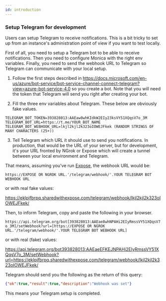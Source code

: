 ```yaml
---
id: introduction
---
```


### Setup Telegram for development

Users can setup Telegram to receive notifications. This is a bit tricky to set up from an instance's administration point of view if you want to test locally.

First of all, you need to setup a Telegram bot to be able to receive notifications. Then you need to configure Monica with the right env variables. Finally, you need to send the webhook URL to Telegram so Telegram can communicate with your local setup.

1. Follow the first steps described in https://docs.microsoft.com/en-us/azure/bot-service/bot-service-channel-connect-telegram?view=azure-bot-service-4.0 so you create a bot. Note that you will need the token that Telegram will send you right after creating your bot.

2. Fill the three env variables about Telegram. These below are obviously fake values.

```
TELEGRAM_BOT_TOKEN=393828013:AAEaw8whKIdkW2EIy23ksVY51XQqsV7o_3M
TELEGRAM_BOT_URL=https://t.me/YOUR_BOT_NAME
TELEGRAM_BOT_WEBHOOK_URL=lkjl2kjl2k323oIOWEJFkek (RANDOM STRINGS OF MANY CHARACTERS (25+))
```

3. Tell Telegram which URL it should use to send you notifications. In production, that would be the URL of your server, but for development, it's your URL fronted by NGrok or Expose which will create a tunnel between your local environment and Telegram.

That means, assuming you've run [Expose](https://expose.dev/), the webhook URL would be:

`https://EXPOSE OR NGROK URL.'/telegram/webhook/'.YOUR TELEGRAM BOT WEBHOOK URL`

or with real fake values:

https://eklpjfbrpq.sharedwithexpose.com/telegram/webhook/lkjl2kjl2k323oIOWEJFkek/

Then, to inform Telegram, copy and paste the following in your browser.

`https://api.telegram.org/bot[393828013:AAEae8whNPAHi2EIyRmssVY51XQqsV7o_3M]/setWebhook?url=[https://EXPOSE OR NGROK URL.'/telegram/webhook/'.YOUR TELEGRAM BOT WEBHOOK URL]`

or with real (fake) values:

https://api.telegram.org/bot393828013:AAEaeEFKEJNPAHi2EIyRmssVY51XQqsV7o_3M/setWebhook?url=https://eklpjfbrpq.sharedwithexpose.com/telegram/webhook/lkjl2kjl2k323oIOWEJFkek/

Telegram should send you the following as the return of this query:

```json
{"ok":true,"result":true,"description":"Webhook was set"}
```

This means your Telegram setup is completed.